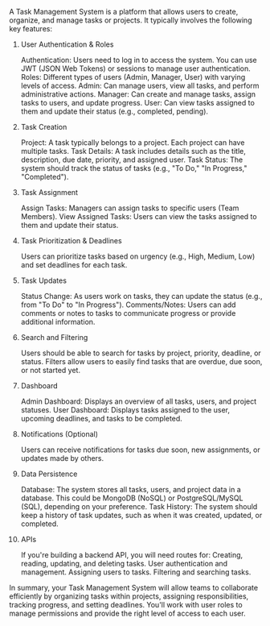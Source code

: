 A Task Management System is a platform that allows users to create, organize, and manage tasks or projects. It typically involves the following key features:

1. User Authentication & Roles

   Authentication: Users need to log in to access the system. You can use JWT (JSON Web Tokens) or sessions to manage user authentication.
   Roles: Different types of users (Admin, Manager, User) with varying levels of access.
   Admin: Can manage users, view all tasks, and perform administrative actions.
   Manager: Can create and manage tasks, assign tasks to users, and update progress.
   User: Can view tasks assigned to them and update their status (e.g., completed, pending).

2. Task Creation

   Project: A task typically belongs to a project. Each project can have multiple tasks.
   Task Details: A task includes details such as the title, description, due date, priority, and assigned user.
   Task Status: The system should track the status of tasks (e.g., "To Do," "In Progress," "Completed").

3. Task Assignment

   Assign Tasks: Managers can assign tasks to specific users (Team Members).
   View Assigned Tasks: Users can view the tasks assigned to them and update their status.

4. Task Prioritization & Deadlines

   Users can prioritize tasks based on urgency (e.g., High, Medium, Low) and set deadlines for each task.

5. Task Updates

   Status Change: As users work on tasks, they can update the status (e.g., from "To Do" to "In Progress").
   Comments/Notes: Users can add comments or notes to tasks to communicate progress or provide additional information.

6. Search and Filtering

   Users should be able to search for tasks by project, priority, deadline, or status.
   Filters allow users to easily find tasks that are overdue, due soon, or not started yet.

7. Dashboard

   Admin Dashboard: Displays an overview of all tasks, users, and project statuses.
   User Dashboard: Displays tasks assigned to the user, upcoming deadlines, and tasks to be completed.

8. Notifications (Optional)

   Users can receive notifications for tasks due soon, new assignments, or updates made by others.

9. Data Persistence

   Database: The system stores all tasks, users, and project data in a database. This could be MongoDB (NoSQL) or PostgreSQL/MySQL (SQL), depending on your preference.
   Task History: The system should keep a history of task updates, such as when it was created, updated, or completed.

10. APIs

    If you're building a backend API, you will need routes for:
    Creating, reading, updating, and deleting tasks.
    User authentication and management.
    Assigning users to tasks.
    Filtering and searching tasks.

In summary, your Task Management System will allow teams to collaborate efficiently by organizing tasks within projects, assigning responsibilities, tracking progress, and setting deadlines. You'll work with user roles to manage permissions and provide the right level of access to each user.
